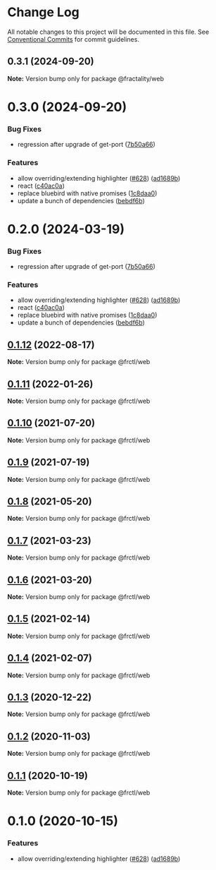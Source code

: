 # Change Log

All notable changes to this project will be documented in this file.
See [Conventional Commits](https://conventionalcommits.org) for commit guidelines.

## 0.3.1 (2024-09-20)

**Note:** Version bump only for package @fractality/web

# 0.3.0 (2024-09-20)

### Bug Fixes

-   regression after upgrade of get-port ([7b50a66](https://github.com/frctl/fractal/commit/7b50a6649f7cd1417566e7828c4f90e2e2f53621))

### Features

-   allow overriding/extending highlighter ([#628](https://github.com/frctl/fractal/issues/628)) ([ad1689b](https://github.com/frctl/fractal/commit/ad1689bb82f8ba87911a66f8117482d8c247055d))
-   react ([c40ac0a](https://github.com/frctl/fractal/commit/c40ac0a1f949a1ddd7c846aef85b11356cf129ab))
-   replace bluebird with native promises ([1c8daa0](https://github.com/frctl/fractal/commit/1c8daa09a70962211ce550eff9a930ee3d9a9323))
-   update a bunch of dependencies ([bebdf6b](https://github.com/frctl/fractal/commit/bebdf6b11a911e2d19b165ca5ed1e06ce2160db3))

# 0.2.0 (2024-03-19)

### Bug Fixes

-   regression after upgrade of get-port ([7b50a66](https://github.com/frctl/fractal/commit/7b50a6649f7cd1417566e7828c4f90e2e2f53621))

### Features

-   allow overriding/extending highlighter ([#628](https://github.com/frctl/fractal/issues/628)) ([ad1689b](https://github.com/frctl/fractal/commit/ad1689bb82f8ba87911a66f8117482d8c247055d))
-   react ([c40ac0a](https://github.com/frctl/fractal/commit/c40ac0a1f949a1ddd7c846aef85b11356cf129ab))
-   replace bluebird with native promises ([1c8daa0](https://github.com/frctl/fractal/commit/1c8daa09a70962211ce550eff9a930ee3d9a9323))
-   update a bunch of dependencies ([bebdf6b](https://github.com/frctl/fractal/commit/bebdf6b11a911e2d19b165ca5ed1e06ce2160db3))

## [0.1.12](https://github.com/frctl/fractal/compare/@frctl/web@0.1.11...@frctl/web@0.1.12) (2022-08-17)

**Note:** Version bump only for package @frctl/web

## [0.1.11](https://github.com/frctl/fractal/compare/@frctl/web@0.1.10...@frctl/web@0.1.11) (2022-01-26)

**Note:** Version bump only for package @frctl/web

## [0.1.10](https://github.com/frctl/fractal/compare/@frctl/web@0.1.9...@frctl/web@0.1.10) (2021-07-20)

**Note:** Version bump only for package @frctl/web

## [0.1.9](https://github.com/frctl/fractal/compare/@frctl/web@0.1.8...@frctl/web@0.1.9) (2021-07-19)

**Note:** Version bump only for package @frctl/web

## [0.1.8](https://github.com/frctl/fractal/compare/@frctl/web@0.1.7...@frctl/web@0.1.8) (2021-05-20)

**Note:** Version bump only for package @frctl/web

## [0.1.7](https://github.com/frctl/fractal/compare/@frctl/web@0.1.6...@frctl/web@0.1.7) (2021-03-23)

**Note:** Version bump only for package @frctl/web

## [0.1.6](https://github.com/frctl/fractal/compare/@frctl/web@0.1.5...@frctl/web@0.1.6) (2021-03-20)

**Note:** Version bump only for package @frctl/web

## [0.1.5](https://github.com/frctl/fractal/compare/@frctl/web@0.1.4...@frctl/web@0.1.5) (2021-02-14)

**Note:** Version bump only for package @frctl/web

## [0.1.4](https://github.com/frctl/fractal/compare/@frctl/web@0.1.3...@frctl/web@0.1.4) (2021-02-07)

**Note:** Version bump only for package @frctl/web

## [0.1.3](https://github.com/frctl/fractal/compare/@frctl/web@0.1.2...@frctl/web@0.1.3) (2020-12-22)

**Note:** Version bump only for package @frctl/web

## [0.1.2](https://github.com/frctl/fractal/compare/@frctl/web@0.1.1...@frctl/web@0.1.2) (2020-11-03)

**Note:** Version bump only for package @frctl/web

## [0.1.1](https://github.com/frctl/fractal/compare/@frctl/web@0.1.0...@frctl/web@0.1.1) (2020-10-19)

**Note:** Version bump only for package @frctl/web

# 0.1.0 (2020-10-15)

### Features

-   allow overriding/extending highlighter ([#628](https://github.com/frctl/fractal/issues/628)) ([ad1689b](https://github.com/frctl/fractal/commit/ad1689bb82f8ba87911a66f8117482d8c247055d))
